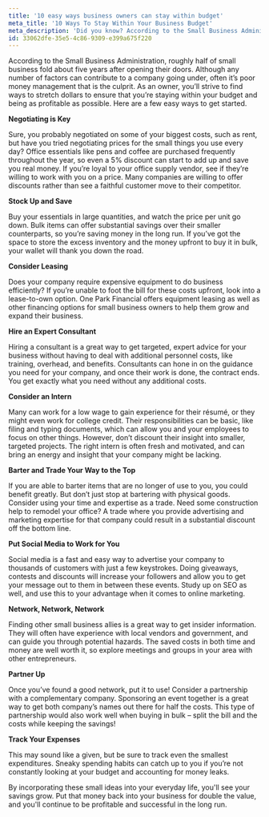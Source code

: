 ```yaml
---
title: '10 easy ways business owners can stay within budget'
meta_title: '10 Ways To Stay Within Your Business Budget'
meta_description: 'Did you know? According to the Small Business Administration, roughly half of small business fold about five years after opening their doors.'
id: 33062dfe-35e5-4c86-9309-e399a675f220
---
```

According to the Small Business Administration, roughly half of small business fold about five years after opening their doors. Although any number of factors can contribute to a company going under, often it’s poor money management that is the culprit. As an owner, you’ll strive to find ways to stretch dollars to ensure that you’re staying within your budget and being as profitable as possible. Here are a few easy ways to get started.

<b>Negotiating is Key</b>

Sure, you probably negotiated on some of your biggest costs, such as rent, but have you tried negotiating prices for the small things you use every day? Office essentials like pens and coffee are purchased frequently throughout the year, so even a 5% discount can start to add up and save you real money. If you’re loyal to your office supply vendor, see if they’re willing to work with you on a price. Many companies are willing to offer discounts rather than see a faithful customer move to their competitor.

<b>Stock Up and Save</b>

Buy your essentials in large quantities, and watch the price per unit go down. Bulk items can offer substantial savings over their smaller counterparts, so you’re saving money in the long run. If you’ve got the space to store the excess inventory and the money upfront to buy it in bulk, your wallet will thank you down the road.

<b>Consider Leasing</b>

Does your company require expensive equipment to do business efficiently? If you’re unable to foot the bill for these costs upfront, look into a lease-to-own option. One Park Financial offers equipment leasing as well as other financing options for small business owners to help them grow and expand their business.

<b>Hire an Expert Consultant</b>

Hiring a consultant is a great way to get targeted, expert advice for your business without having to deal with additional personnel costs, like training, overhead, and benefits. Consultants can hone in on the guidance you need for your company, and once their work is done, the contract ends. You get exactly what you need without any additional costs.

<b>Consider an Intern</b>

Many can work for a low wage to gain experience for their résumé, or they might even work for college credit. Their responsibilities can be basic, like filing and typing documents, which can allow you and your employees to focus on other things. However, don’t discount their insight into smaller, targeted projects. The right intern is often fresh and motivated, and can bring an energy and insight that your company might be lacking.

<b>Barter and Trade Your Way to the Top</b>

If you are able to barter items that are no longer of use to you, you could benefit greatly. But don’t just stop at bartering with physical goods. Consider using your time and expertise as a trade. Need some construction help to remodel your office? A trade where you provide advertising and marketing expertise for that company could result in a substantial discount off the bottom line.

<b>Put Social Media to Work for You</b>

Social media is a fast and easy way to advertise your company to thousands of customers with just a few keystrokes. Doing giveaways, contests and discounts will increase your followers and allow you to get your message out to them in between these events. Study up on SEO as well, and use this to your advantage when it comes to online marketing.

<b>Network, Network, Network</b>

Finding other small business allies is a great way to get insider information. They will often have experience with local vendors and government, and can guide you through potential hazards. The saved costs in both time and money are well worth it, so explore meetings and groups in your area with other entrepreneurs.

<b>Partner Up</b>

Once you’ve found a good network, put it to use! Consider a partnership with a complementary company. Sponsoring an event together is a great way to get both company’s names out there for half the costs. This type of partnership would also work well when buying in bulk – split the bill and the costs while keeping the savings!

<b>Track Your Expenses</b>

This may sound like a given, but be sure to track even the smallest expenditures. Sneaky spending habits can catch up to you if you’re not constantly looking at your budget and accounting for money leaks.

By incorporating these small ideas into your everyday life, you'll see your savings grow. Put that money back into your business for double the value, and you'll continue to be profitable and successful in the long run.
